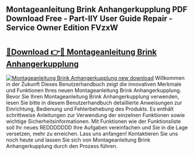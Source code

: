 ## Montageanleitung Brink Anhangerkupplung PDF Download Free - Part-IIY User Guide Repair - Service Owner Edition FVzxW

# <h2><a href="http://df7zz6.blite.top/?on=Montageanleitung+Brink+Anhangerkupplung">🔗Download 👉🔴 Montageanleitung Brink Anhangerkupplung</a></h2>

[![Montageanleitung Brink Anhangerkupplung new download](https://i.imgur.com/lujVjoI.png)](http://df7zz6.blite.top/?on=Montageanleitung+Brink+Anhangerkupplung)
Willkommen in der Zukunft Dieses Benutzerhandbuch zeigt die innovativen Merkmale und Funktionen Ihres neuen Montageanleitung Brink Anhangerkupplung. Bevor Sie Ihren Montageanleitung Brink Anhangerkupplung verwenden, lesen Sie bitte in diesem Benutzerhandbuch detaillierte Anweisungen zur Einrichtung, Bedienung und Fehlerbehebung des Produkts. Es enthält schrittweise Anleitungen zur Verwendung der einzelnen Funktionen sowie wichtige Sicherheitsinformationen. Mit Funktionen wie der Funktionsliste soll Ihr neues REDDDDDDD Ihre Aufgaben vereinfachen und Sie in die Lage versetzen, mehr zu erreichen. Lass uns anfangen! Kontaktieren Sie uns noch heute und lassen Sie sich von Montageanleitung Brink Anhangerkupplung durch den Prozess führen.
